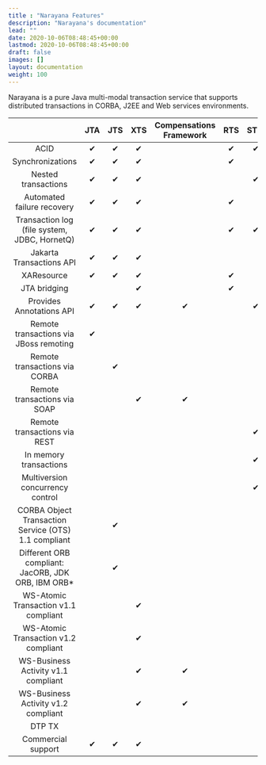 ```yaml
---
title : "Narayana Features"
description: "Narayana's documentation"
lead: ""
date: 2020-10-06T08:48:45+00:00
lastmod: 2020-10-06T08:48:45+00:00
draft: false
images: []
layout: documentation
weight: 100
---
```

Narayana is a pure Java multi-modal transaction service that supports
distributed transactions in CORBA, J2EE and Web services environments.

| | JTA | JTS | XTS | Compensations Framework | RTS | STM | Arjuna | TXOJ |
| :---------: | :----: | :----: | :----: | :--------------------: | :----: | :---: | :------: | :----: |
| ACID| ✔| ✔| ✔| | ✔| ✔| ✔| ✔| 
| Synchronizations| ✔| ✔| ✔| | ✔|| ✔| |
| Nested transactions| ✔| ✔| ✔| | | ✔| ✔| ✔|
| Automated failure recovery| ✔| ✔| ✔| | ✔| | ✔| ✔|
| Transaction log (file system, JDBC, HornetQ)| ✔| ✔| ✔| | ✔| ✔| ✔| ✔|
| Jakarta Transactions API| ✔| ✔| ✔|
| XAResource| ✔| ✔| ✔| | ✔|
| JTA bridging| | | ✔| | ✔| 
| Provides Annotations API| ✔| ✔| ✔|      ✔| | ✔| 
| Remote transactions via JBoss remoting| ✔| 
| Remote transactions via CORBA| | ✔|
| Remote transactions via SOAP| | | ✔|      ✔| 
| Remote transactions via REST| | | | | | ✔|
| In memory transactions| | | | | | ✔| ✔| ✔|
| Multiversion concurrency control| | | | | | ✔| 
| CORBA Object Transaction Service (OTS) 1.1 compliant| | ✔|
| Different ORB compliant: JacORB, JDK ORB, IBM ORB\*| | ✔|
| WS-Atomic Transaction v1.1 compliant| | |  ✔| 
| WS-Atomic Transaction v1.2 compliant| | |  ✔| 
| WS-Business Activity v1.1 compliant| | |  ✔| ✔|
| WS-Business Activity v1.2 compliant| | |  ✔| ✔|
| DTP TX|
| Commercial support| ✔| ✔| ✔| 